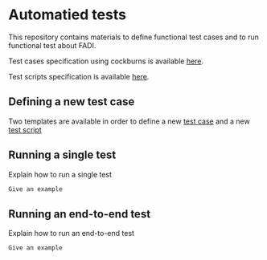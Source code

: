 # Automatied tests
This repository contains materials to define functional test cases and to run functional test about FADI.

Test cases specification using cockburns is available [here](doc/Cockburns-specification.md).

Test scripts specification is available [here](doc/Test-scripts-specifications.md).


## Defining a new test case

Two templates are available in order to define a new [test case](doc/cockburns/TC-template.md) and a new [test script](doc/test-scripts/TS-template.md)

## Running a single test
Explain how to run a single test

```bash
Give an example
```

## Running an end-to-end test
Explain how to run an end-to-end test

```bash
Give an example
```
